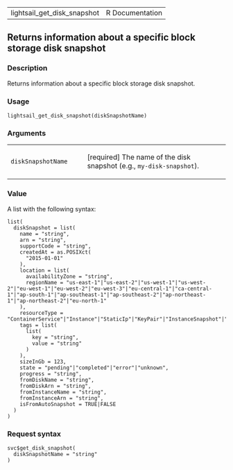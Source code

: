 <table style="width: 100%;">
<tbody>
<tr class="odd">
<td>lightsail_get_disk_snapshot</td>
<td style="text-align: right;">R Documentation</td>
</tr>
</tbody>
</table>

## Returns information about a specific block storage disk snapshot

### Description

Returns information about a specific block storage disk snapshot.

### Usage

    lightsail_get_disk_snapshot(diskSnapshotName)

### Arguments

<table>
<colgroup>
<col style="width: 35%" />
<col style="width: 65%" />
</colgroup>
<tbody>
<tr class="odd">
<td><code
id="lightsail_get_disk_snapshot_:_diskSnapshotName">diskSnapshotName</code></td>
<td><p>[required] The name of the disk snapshot (e.g.,
<code>my-disk-snapshot</code>).</p></td>
</tr>
</tbody>
</table>

### Value

A list with the following syntax:

    list(
      diskSnapshot = list(
        name = "string",
        arn = "string",
        supportCode = "string",
        createdAt = as.POSIXct(
          "2015-01-01"
        ),
        location = list(
          availabilityZone = "string",
          regionName = "us-east-1"|"us-east-2"|"us-west-1"|"us-west-2"|"eu-west-1"|"eu-west-2"|"eu-west-3"|"eu-central-1"|"ca-central-1"|"ap-south-1"|"ap-southeast-1"|"ap-southeast-2"|"ap-northeast-1"|"ap-northeast-2"|"eu-north-1"
        ),
        resourceType = "ContainerService"|"Instance"|"StaticIp"|"KeyPair"|"InstanceSnapshot"|"Domain"|"PeeredVpc"|"LoadBalancer"|"LoadBalancerTlsCertificate"|"Disk"|"DiskSnapshot"|"RelationalDatabase"|"RelationalDatabaseSnapshot"|"ExportSnapshotRecord"|"CloudFormationStackRecord"|"Alarm"|"ContactMethod"|"Distribution"|"Certificate"|"Bucket",
        tags = list(
          list(
            key = "string",
            value = "string"
          )
        ),
        sizeInGb = 123,
        state = "pending"|"completed"|"error"|"unknown",
        progress = "string",
        fromDiskName = "string",
        fromDiskArn = "string",
        fromInstanceName = "string",
        fromInstanceArn = "string",
        isFromAutoSnapshot = TRUE|FALSE
      )
    )

### Request syntax

    svc$get_disk_snapshot(
      diskSnapshotName = "string"
    )
